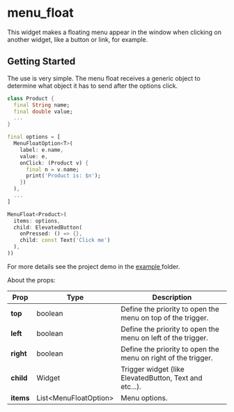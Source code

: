 # menu_float

This widget makes a floating menu appear in the window when clicking on another widget, like a button or link, for example.

## Getting Started
The use is very simple. The menu float receives a generic object to determine what object it has to send after the options click.

```dart
class Product {
  final String name;
  final double value;
  ...
}

final options = [
  MenuFloatOption<T>(
    label: e.name,
    value: e,
    onClick: (Product v) {
      final n = v.name;
      print('Product is: $n');
    })
  ),
  ...
]

MenuFloat<Product>(
  items: options,
  child: ElevatedButton(
    onPressed: () => {}, 
    child: const Text('Click me')
  ),
))
```

For more details see the project demo in the [example
](https://github.com/emirdeliz/menu_float/tree/master/example/menu_float_demo)folder.

About the props:

| **Prop**  | **Type** | **Description** |
|-----------|----------|---------------------------------------------------------------------|
| **top** | boolean | Define the priority to open the menu on top of the trigger. |
| **left** | boolean | Define the priority to open the menu on left of the trigger. |
| **right** | boolean | Define the priority to open the menu on right of the trigger. |
| **child** | Widget | Trigger widget (like ElevatedButton, Text and etc...). |
| **items** | List<MenuFloatOption<T>> | Menu options. |
